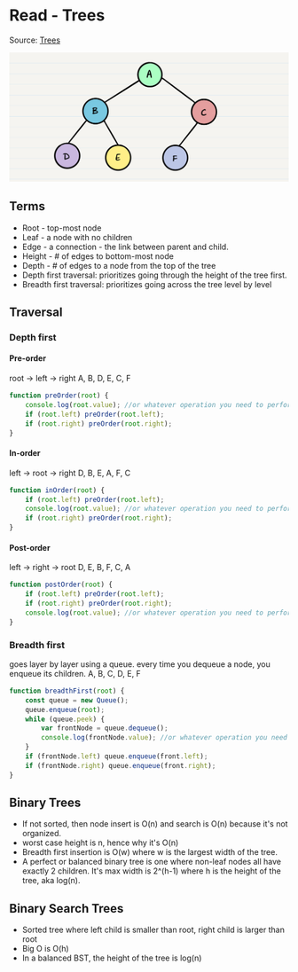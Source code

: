 # Read - Trees

Source: [Trees](https://codefellows.github.io/common_curriculum/data_structures_and_algorithms/Code_401/class-15/resources/Trees.html)

![Binary tree](assets/tree-example.png)

## Terms

* Root - top-most node
* Leaf - a node with no children
* Edge - a connection - the link between parent and child.
* Height - # of edges to bottom-most node
* Depth - # of edges to a node from the top of the tree
* Depth first traversal: prioritizes going through the height of the tree first.
* Breadth first traversal: prioritizes going across the tree level by level

## Traversal

### Depth first

#### Pre-order

root -> left -> right
A, B, D, E, C, F

```javascript
function preOrder(root) {
    console.log(root.value); //or whatever operation you need to perform on each node. 
    if (root.left) preOrder(root.left);
    if (root.right) preOrder(root.right);
}
```

#### In-order

left -> root -> right
D, B, E, A, F, C

```javascript
function inOrder(root) {
    if (root.left) preOrder(root.left);
    console.log(root.value); //or whatever operation you need to perform on each node. 
    if (root.right) preOrder(root.right);
}
```

#### Post-order

left -> right -> root
D, E, B, F, C, A

```javascript
function postOrder(root) {
    if (root.left) preOrder(root.left);
    if (root.right) preOrder(root.right);
    console.log(root.value); //or whatever operation you need to perform on each node. 
}
```

### Breadth first

goes layer by layer using a queue. every time you dequeue a node, you enqueue its children.
A, B, C, D, E, F

```javascript
function breadthFirst(root) {
    const queue = new Queue();
    queue.enqueue(root);
    while (queue.peek) {
        var frontNode = queue.dequeue();
        console.log(frontNode.value); //or whatever operation you need to perform on each node. 
    }
    if (frontNode.left) queue.enqueue(front.left);
    if (frontNode.right) queue.enqueue(front.right);
}
```

## Binary Trees

* If not sorted, then node insert is O(n) and search is O(n) because it's not organized.
* worst case height is n, hence why it's O(n)
* Breadth first insertion is O(w) where w is the largest width of the tree.
* A perfect or balanced binary tree is one where non-leaf nodes all have exactly 2 children. It's max width is 2^(h-1) where h is the height of the tree, aka log(n).

## Binary Search Trees

* Sorted tree where left child is smaller than root, right child is larger than root
* Big O is O(h)
* In a balanced BST, the height of the tree is log(n)

